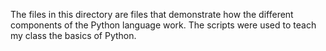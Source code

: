 The files in this directory are files that demonstrate how the different components of the Python language work.
The scripts were used to teach my class the basics of Python.
